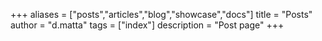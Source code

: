 +++
aliases = ["posts","articles","blog","showcase","docs"]
title = "Posts"
author = "d.matta"
tags = ["index"]
description = "Post page"
+++